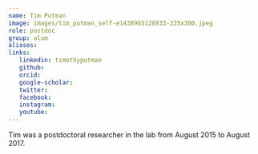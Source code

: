 ```yaml
---
name: Tim Putman
image: images/tim_putman_self-e1438965128933-225x300.jpeg
role: postdoc
group: alum
aliases:
links:
   linkedin: timothyputman
   github:
   orcid: 
   google-scholar:
   twitter:
   facebook:
   instagram: 
   youtube:
---
```


Tim was a postdoctoral researcher in the lab from August 2015 to August 2017.